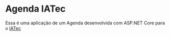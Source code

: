 # Agenda IATec

Essa é uma aplicação de um Agenda desenvolvida com ASP.NET Core para o [IATec](https://www.iatec.com/)
